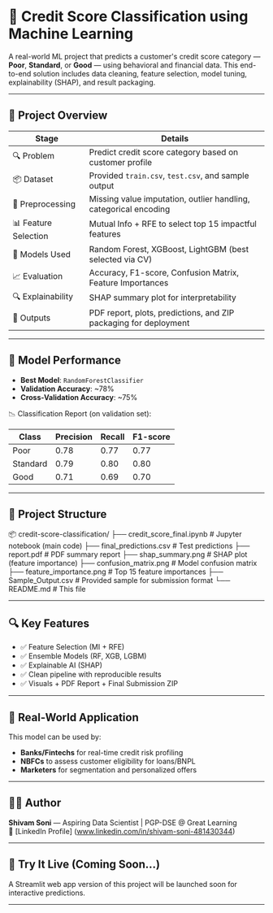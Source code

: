# 🧠 Credit Score Classification using Machine Learning

A real-world ML project that predicts a customer's credit score category — **Poor**, **Standard**, or **Good** — using behavioral and financial data. This end-to-end solution includes data cleaning, feature selection, model tuning, explainability (SHAP), and result packaging.

---

## 🚀 Project Overview

| Stage                     | Details                                                                 |
|--------------------------|-------------------------------------------------------------------------|
| 🔍 Problem               | Predict credit score category based on customer profile                 |
| 📦 Dataset              | Provided `train.csv`, `test.csv`, and sample output                     |
| 🧹 Preprocessing        | Missing value imputation, outlier handling, categorical encoding        |
| 📊 Feature Selection     | Mutual Info + RFE to select top 15 impactful features                   |
| 🤖 Models Used           | Random Forest, XGBoost, LightGBM (best selected via CV)                 |
| 📈 Evaluation            | Accuracy, F1-score, Confusion Matrix, Feature Importances               |
| 🔍 Explainability        | SHAP summary plot for interpretability                                  |
| 📄 Outputs               | PDF report, plots, predictions, and ZIP packaging for deployment        |

---

## 🧪 Model Performance

- **Best Model**: `RandomForestClassifier`
- **Validation Accuracy**: ~78%
- **Cross-Validation Accuracy**: ~75%

📉 Classification Report (on validation set):

| Class     | Precision | Recall | F1-score |
|-----------|-----------|--------|----------|
| Poor      | 0.78      | 0.77   | 0.77     |
| Standard  | 0.79      | 0.80   | 0.80     |
| Good      | 0.71      | 0.69   | 0.70     |

---

## 📁 Project Structure

📦 credit-score-classification/
├── credit_score_final.ipynb # Jupyter notebook (main code)
├── final_predictions.csv # Test predictions
├── report.pdf # PDF summary report
├── shap_summary.png # SHAP plot (feature importance)
├── confusion_matrix.png # Model confusion matrix
├── feature_importance.png # Top 15 feature importances
├── Sample_Output.csv # Provided sample for submission format
└── README.md # This file


---

## 🔍 Key Features

- ✅ Feature Selection (MI + RFE)
- ✅ Ensemble Models (RF, XGB, LGBM)
- ✅ Explainable AI (SHAP)
- ✅ Clean pipeline with reproducible results
- ✅ Visuals + PDF Report + Final Submission ZIP

---

## 🎯 Real-World Application

This model can be used by:

- **Banks/Fintechs** for real-time credit risk profiling
- **NBFCs** to assess customer eligibility for loans/BNPL
- **Marketers** for segmentation and personalized offers

---

## 👨‍💻 Author

**Shivam Soni** — Aspiring Data Scientist | PGP-DSE @ Great Learning  
📧 [LinkedIn Profile] (www.linkedin.com/in/shivam-soni-481430344)

---

## 🧠 Try It Live (Coming Soon...)

A Streamlit web app version of this project will be launched soon for interactive predictions.

---
